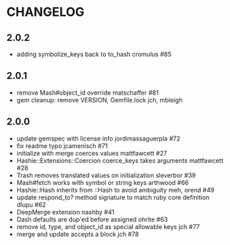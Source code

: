 # CHANGELOG

## 2.0.2

* adding symbolize_keys back to to_hash cromulus #85

## 2.0.1

* remove Mash#object_id override matschaffer #81
* gem cleanup: remove VERSION, Gemfile.lock jch, mbleigh

## 2.0.0

* update gemspec with license info jordimassaguerpla #72
* fix readme typo jcamenisch #71
* initialize with merge coerces values mattfawcett #27
* Hashie::Extensions::Coercion coerce_keys takes arguments mattfawcett #28
* Trash removes translated values on initialization sleverbor #39
* Mash#fetch works with symbol or string keys arthwood #66
* Hashie::Hash inherits from ::Hash to avoid ambiguity meh, orend #49
* update respond_to? method signature to match ruby core definition dlupu #62
* DeepMerge extension nashby #41
* Dash defaults are dup'ed before assigned ohrite #63
* remove id, type, and object_id as special allowable keys jch #77
* merge and update accepts a block jch #78
